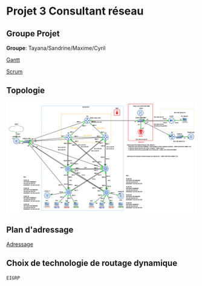 
# Projet 3 Consultant réseau


## Groupe Projet

**Groupe**: Tayana/Sandrine/Maxime/Cyril


[Gantt](https://github.com/reseau-2020/projet-three/blob/master/Gantt_projet_3.xlsx)

[Scrum](https://github.com/reseau-2020/projet-three/projects/1)

## Topologie

![Topologie](https://github.com/reseau-2020/projet-three/blob/master/2020-05-28-Topologie.png?raw=true)

## Plan d'adressage

[Adressage](https://github.com/reseau-2020/projet-three/blob/master/Plan%20d'adressage.md)

## Choix de technologie de routage dynamique

```
EIGRP
```




